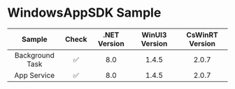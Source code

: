 # WindowsAppSDK Sample


|Sample|Check|.NET Version|WinUI3 Version|CsWinRT Version|
|:-:|:-:|:-:|:-:|:-:|
|Background Task|✅|8.0|1.4.5|2.0.7|
|App Service|✅ |8.0|1.4.5|2.0.7|

